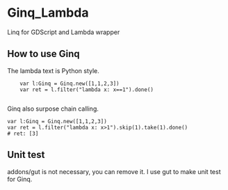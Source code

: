 # Ginq_Lambda
Linq for GDScript and Lambda wrapper

## How to use Ginq

The lambda text is Python style.

```
	var l:Ginq = Ginq.new([1,1,2,3])
	var ret = l.filter("lambda x: x==1").done()
  
```

Ginq also surpose chain calling.

```
var l:Ginq = Ginq.new([1,1,2,3])
var ret = l.filter("lambda x: x>1").skip(1).take(1).done()
# ret: [3]
```

## Unit test
addons/gut is not necessary, you can remove it.
I use gut to make unit test for Ginq.

